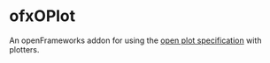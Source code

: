 # ofxOPlot

An openFrameworks addon for using the [open plot specification](https://github.com/violetcraze/openplot) with plotters.